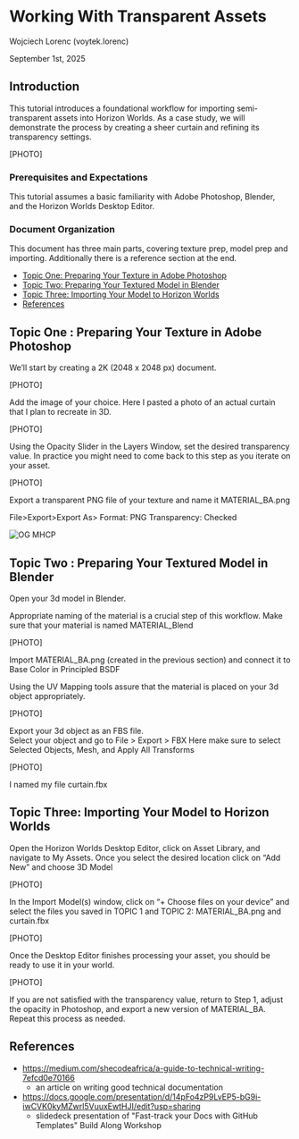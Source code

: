 <!-- The title of your document -->
# Working With Transparent Assets

<!-- Put your name, at least your Horizon Name, as the author -->
Wojciech Lorenc (voytek.lorenc)  
<!-- IMPORTANT: Put the date this document was last updated! This is
important information for people to tell how 'stale' this info might 
be.-->
September 1st, 2025  

## Introduction

<!-- This section should describe what this document is going to cover. Try to provide some background and motivation as to why a creator would want to read your document. -->

This tutorial introduces a foundational workflow for importing semi-transparent assets into Horizon Worlds. As a case study, we will demonstrate the process by creating a sheer curtain and refining its transparency settings.

[PHOTO]

### Prerequisites and Expectations

<!-- This section should indicate any expectations you have of your readers, such as other materials or concepts they should already be familiar with in order to get the most out of your document. -->

This tutorial assumes a basic familiarity with Adobe Photoshop, Blender, and the Horizon Worlds Desktop Editor.

### Document Organization

<!-- This s an optional section, but possibly useful if your document has unusual document structure, or needs a table of contents with internal links because it is very long. 

Note that github automatically creates a clickable Outline from your section headings. Make sure you properly 'nest' your headings by using ##, ###, ####, #####, etc for sub sections so that the outline has a good hierarchy and makes navigating your document easier. I recommend only using # for the initial title, as the font for H1 renders very large. -->

This document has three main parts, covering texture prep, model prep and importing. Additionally there is a reference section at the end. 

* [Topic One: Preparing Your Texture in Adobe Photoshop](#topic-one--preparing-your-texture-in-adobe-photoshop)
* [Topic Two: Preparing Your Textured Model in Blender](#topic-two--preparing-your-textured-model-in-blender)
* [Topic Three: Importing Your Model to Horizon Worlds](#topic-three-importing-your-model-to-horizon-worlds)
* [References](#references)

## Topic One : Preparing Your Texture in Adobe Photoshop

We’ll start by creating a 2K (2048 x 2048 px) document.  

[PHOTO]

Add the image of your choice.  Here I pasted a photo of an actual curtain that I plan to recreate in 3D.  

[PHOTO]

Using the Opacity Slider in the Layers Window, set the desired transparency value.  In practice you might need to come back to this step as you iterate on your asset.

[PHOTO]

Export a transparent PNG file of your texture and name it MATERIAL_BA.png

File>Export>Export As>
Format: PNG
Transparency: Checked

![OG MHCP](../../images/MHCP_OG_image.jpg)

## Topic Two : Preparing Your Textured Model in Blender

Open your 3d model in Blender.  

Appropriate naming of the material is a crucial step of this workflow.  Make sure that your material is named MATERIAL_Blend

[PHOTO]

Import MATERIAL_BA.png (created in the previous section) and connect it to Base Color in Principled BSDF

Using the UV Mapping tools assure that the material is placed on your 3d object appropriately. 

[PHOTO]

Export your 3d object as an FBS file.  
Select your object and go to File > Export > FBX
Here make sure to select Selected Objects, Mesh, and Apply All Transforms

[PHOTO]


I named my file curtain.fbx


## Topic Three: Importing Your Model to Horizon Worlds

Open the Horizon Worlds Desktop Editor, click on Asset Library, and navigate to My Assets.
Once you select the desired location click on “Add New” and choose 3D Model

[PHOTO]

In the Import Model(s) window, click on “+ Choose files on your device” and select the files you saved in TOPIC 1 and TOPIC 2: MATERIAL_BA.png and curtain.fbx

[PHOTO]

Once the Desktop Editor finishes processing your asset, you should be ready to use it in your world.

[PHOTO]

If you are not satisfied with the transparency value, return to Step 1, adjust the opacity in Photoshop, and export a new version of MATERIAL_BA. Repeat this process as needed.

## References

<!-- this is the place to put useful supplementary information, such as references to other websites or documents in the github repo that are relevant to your topic -->

- https://medium.com/shecodeafrica/a-guide-to-technical-writing-7efcd0e70166
  - an article on writing good technical documentation
- https://docs.google.com/presentation/d/14pFo4zP9LvEP5-bG9i-iwCVK0kyMZwrl5VuuxEwtHJI/edit?usp=sharing
  - slidedeck presentation of "Fast-track your Docs with GitHub Templates" Build Along Workshop
